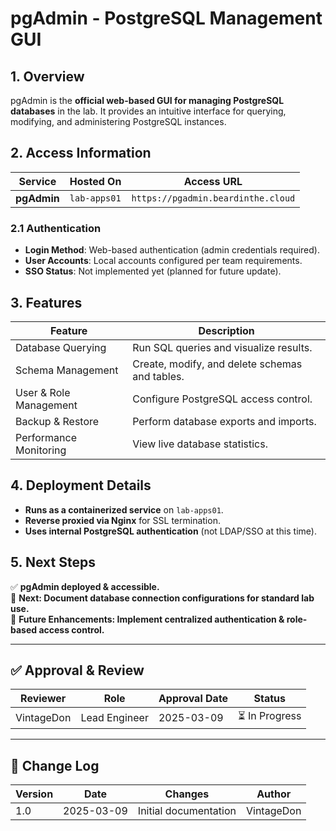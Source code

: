 <!-- ---
title: "pgAdmin - PostgreSQL Management GUI"
description: "Documentation for pgAdmin, the graphical user interface for PostgreSQL database management."
author: "VintageDon"
tags: ["database", "postgresql", "pgadmin", "gui"]
category: "Lab Services"
kb_type: "Service Documentation"
version: "1.0"
status: "Draft"
last_updated: "2025-03-09"
---
 -->

# **pgAdmin - PostgreSQL Management GUI**

## **1. Overview**

pgAdmin is the **official web-based GUI for managing PostgreSQL databases** in the lab. It provides an intuitive interface for querying, modifying, and administering PostgreSQL instances.

## **2. Access Information**

| **Service**  | **Hosted On**    | **Access URL**                |
|-------------|-----------------|-------------------------------|
| **pgAdmin** | `lab-apps01`     | `https://pgadmin.beardinthe.cloud`   |

### **2.1 Authentication**

- **Login Method**: Web-based authentication (admin credentials required).
- **User Accounts**: Local accounts configured per team requirements.
- **SSO Status**: Not implemented yet (planned for future update).

## **3. Features**

| **Feature**              | **Description**                                      |
|--------------------------|--------------------------------------------------|
| Database Querying        | Run SQL queries and visualize results.            |
| Schema Management       | Create, modify, and delete schemas and tables.    |
| User & Role Management  | Configure PostgreSQL access control.              |
| Backup & Restore        | Perform database exports and imports.             |
| Performance Monitoring  | View live database statistics.                     |

## **4. Deployment Details**

- **Runs as a containerized service** on `lab-apps01`.
- **Reverse proxied via Nginx** for SSL termination.
- **Uses internal PostgreSQL authentication** (not LDAP/SSO at this time).

## **5. Next Steps**

✅ **pgAdmin deployed & accessible.**  
📌 **Next: Document database connection configurations for standard lab use.**  
📌 **Future Enhancements: Implement centralized authentication & role-based access control.**  

---

## **✅ Approval & Review**

| **Reviewer** | **Role** | **Approval Date** | **Status** |
|-------------|---------|------------------|------------|
| VintageDon | Lead Engineer | 2025-03-09 | ⏳ In Progress |

---

## **📜 Change Log**

| **Version** | **Date** | **Changes** | **Author** |
|------------|---------|-------------|------------|
| 1.0 | 2025-03-09 | Initial documentation | VintageDon |

